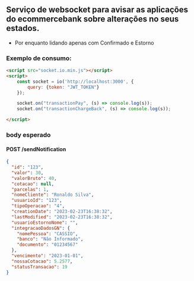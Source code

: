 <h2>Serviço de websocket para avisar as aplicações do ecommercebank sobre alterações no seus estados.</h2>


- Por enquanto lidando apenas com Confirmado e Estorno

<h3>Exemplo de consumo:</h2>

```html
<script src="socket.io.min.js"></script>
<script>
    const socket = io('http://localhost:3000', {
        query: {token: "JWT_TOKEN"}
    });

    socket.on("transactionPay", (s) => console.log(s));
    socket.on("transactionChargeBack", (s) => console.log(s));

</script>
```
<h3>body esperado </h3>
<h4>POST /sendNotification</h4>

```json
{
  "id": "123",
  "valor": 30,
  "valorBruto": 40,
  "cotacao": null,
  "parcelas": 1,
  "nomeCliente": "Ronaldo Silva",
  "usuarioId": "123",
  "tipoOperacao": "4",
  "creationDate": "2023-02-23T16:38:32",
  "lastModified": "2023-02-23T16:38:32",
  "usuarioEstornoNome": "",
  "integracaoDadosGN": {
    "nomePessoa": "CASSIO",
    "banco": "Não Informado",
    "documento": "01234567"
  },
  "vencimento": "2023-01-01",
  "nossaCotacao": 5.2577,
  "statusTransacao": 19
}
```
